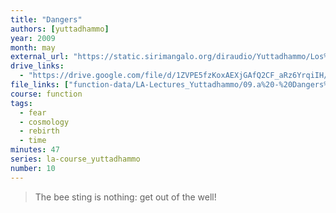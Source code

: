 ```yaml
---
title: "Dangers"
authors: [yuttadhammo]
year: 2009
month: may
external_url: "https://static.sirimangalo.org/diraudio/Yuttadhammo/Los%20Angeles%20Course/090506_Dangers.mp3"
drive_links:
  - "https://drive.google.com/file/d/1ZVPE5fzKoxAEXjGAfQ2CF_aRz6YrqiIH/view?usp=share_link"
file_links: ["function-data/LA-Lectures_Yuttadhammo/09.a%20-%20Dangers%20(2009-05-06).mp3"]
course: function
tags:
  - fear
  - cosmology
  - rebirth
  - time
minutes: 47
series: la-course_yuttadhammo
number: 10
---
```


> The bee sting is nothing: get out of the well!

